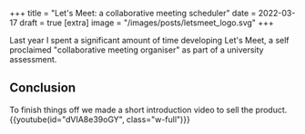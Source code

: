 +++
title = "Let's Meet: a collaborative meeting scheduler"
date = 2022-03-17
draft = true
[extra]
image = "/images/posts/letsmeet_logo.svg"
+++

Last year I spent a significant amount of time developing Let's Meet, a self proclaimed "collaborative meeting organiser" as part of a university assessment. 


## Conclusion
To finish things off we made a short introduction video to sell the product.
{{youtube(id="dVIA8e39oGY", class="w-full")}}
